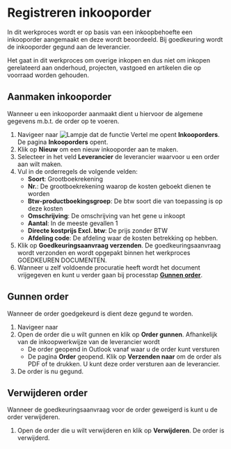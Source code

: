 # Registreren inkooporder

In dit werkproces wordt er op basis van een inkoopbehoefte een inkooporder aangemaakt en deze wordt beoordeeld. Bij goedkeuring wordt de inkooporder gegund aan de leverancier.

Het gaat in dit werkproces om overige inkopen en dus niet om inkopen gerelateerd aan onderhoud, projecten, vastgoed en artikelen die op voorraad worden gehouden.


## Aanmaken inkooporder

Wanneer u een inkooporder aanmaakt dient u hiervoor de algemene gegevens m.b.t. de order op te voeren. 

1. Navigeer naar ![Lampje dat de functie Vertel me opent](https://docs.microsoft.com/nl-NL/dynamics365/business-central/media/ui-search/search_small.png "Vertel me wat u wilt doen")  **Inkooporders**. De pagina **Inkooporders** opent. 
2. Klik op  **Nieuw** om een nieuw inkooporder aan te maken. 
3. Selecteer in het veld **Leverancier** de leverancier waarvoor u een order aan wilt maken. 
4. Vul in de orderregels de volgende velden:
	- **Soort**: Grootboekrekening
	- **Nr.**: De grootboekrekening waarop de kosten geboekt dienen te worden
	- **Btw-productboekingsgroep**: De btw soort die van toepassing is op deze kosten
	- **Omschrijving**: De omschrijving van het gene u inkoopt
	- **Aantal**: In de meeste gevallen 1
	- **Directe kostprijs Excl. btw**: De prijs zonder BTW
	- **Afdeling code**: De afdeling waar de kosten betrekking op hebben. 
5. Klik op **Goedkeuringsaanvraag verzenden**. De goedkeuringsaanvraag wordt verzonden en wordt opgepakt binnen het werkproces GOEDKEUREN DOCUMENTEN.
6. Wanneer u zelf voldoende procuratie heeft wordt het document vrijgegeven en kunt u verder gaan bij processtap **[Gunnen order](#gunnen-order)**.


## Gunnen order

Wanneer de order goedgekeurd is dient deze gegund te worden. 
1. Navigeer naar 
2. Open de order die u wilt gunnen en klik op **Order gunnen**. Afhankelijk van de inkoopwerkwijze van de leverancier wordt 
	- De order geopend in Outlook vanaf waar u de order kunt versturen
	- De pagina **Order** geopend. Klik op **Verzenden naar** om de order als PDF of te drukken. U kunt deze order versturen aan de leverancier. 
3. De order is nu gegund.

## Verwijderen order

Wanneer de goedkeuringsaanvraag voor de order geweigerd is kunt u de order verwijderen. 
1. Open de order die u wilt verwijderen en klik op **Verwijderen**. De order is verwijderd.  
<!--stackedit_data:
eyJoaXN0b3J5IjpbNzQxNDAxMjIyXX0=
-->